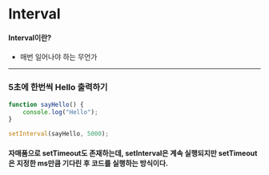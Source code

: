 # Interval

#### Interval이란?
- 매번 일어나야 하는 무언가

<hr>

### 5초에 한번씩 Hello 출력하기
```js
function sayHello() {
    console.log("Hello");
}

setInterval(sayHello, 5000);
```

#### 자매품으로 setTimeout도 존재하는데, setInterval은 계속 실행되지만 setTimeout은 지정한 ms만큼 기다린 후 코드를 실행하는 방식이다.
